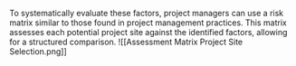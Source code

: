 To systematically evaluate these factors, project managers can use a risk matrix similar to those found in project management practices. This matrix assesses each potential project site against the identified factors, allowing for a structured comparison.
![[Assessment Matrix Project Site Selection.png]]